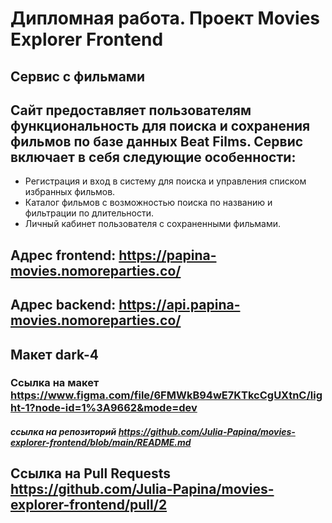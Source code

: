 # Дипломная работа. Проект Movies Explorer Frontend
## Сервис с фильмами
## Сайт предоставляет пользователям функциональность для поиска и сохранения фильмов по базе данных Beat Films. Сервис включает в себя следующие особенности:

+ Регистрация и вход в систему для поиска и управления списком избранных фильмов.
+ Каталог фильмов с возможностью поиска по названию и фильтрации по длительности.
+ Личный кабинет пользователя с сохраненными фильмами.

## Адрес frontend: https://papina-movies.nomoreparties.co/
## Адрес backend: https://api.papina-movies.nomoreparties.co/


## Макет dark-4
### Ссылка на макет https://www.figma.com/file/6FMWkB94wE7KTkcCgUXtnC/light-1?node-id=1%3A9662&mode=dev

##### ссылка на репозиторий https://github.com/Julia-Papina/movies-explorer-frontend/blob/main/README.md

## Ссылка на Pull Requests https://github.com/Julia-Papina/movies-explorer-frontend/pull/2

